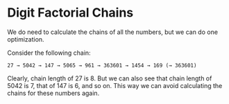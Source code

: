 # Digit Factorial Chains
We do need to calculate the chains of all the numbers, but we can do one optimization.

Consider the following chain:

    27 → 5042 → 147 → 5065 → 961 → 363601 → 1454 → 169 (→ 363601)

Clearly, chain length of 27 is 8. But we can also see that chain length of 5042 is 7, that of 147 is 6, and so on. This way we can avoid calculating the chains for these numbers again.
